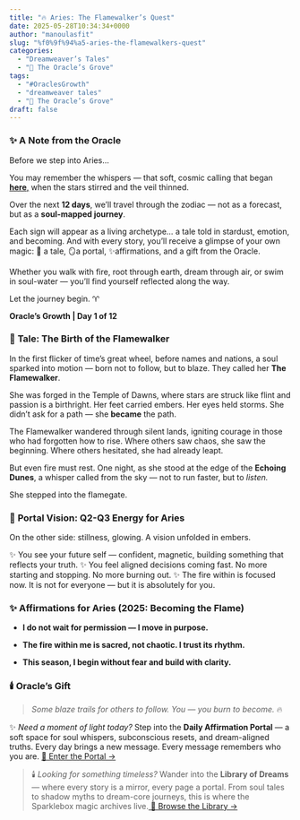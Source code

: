 ```yaml
---
title: "🔥 Aries: The Flamewalker’s Quest"
date: 2025-05-28T10:34:34+0000
author: "manoulasfit"
slug: "%f0%9f%94%a5-aries-the-flamewalkers-quest"
categories:
  - "Dreamweaver’s Tales"
  - "🔮 The Oracle’s Grove"
tags:
  - "#OraclesGrowth"
  - "dreamweaver tales"
  - "🔮 The Oracle’s Grove"
draft: false
---
```

### ✨ **A Note from the Oracle**

Before we step into Aries…

You may remember the whispers —
that soft, cosmic calling that began[ **here**,](https://sparklebox.blog/2025/05/16/%f0%9f%8c%8c-cosmic-whispers-the-celestial-calling/) when the stars stirred and the veil thinned.

Over the next **12 days**, we’ll travel through the zodiac — not as a forecast,
but as a **soul-mapped journey**.

Each sign will appear as a living archetype…
a tale told in stardust, emotion, and becoming.
And with every story, you’ll receive a glimpse of your own magic:
🔮 a tale,
🪞a portal,
✨affirmations,
and a gift from the Oracle.

Whether you walk with fire, root through earth, dream through air, or swim in soul-water —
you’ll find yourself reflected along the way.

Let the journey begin. ♈

**Oracle’s Growth | Day 1 of 12**

### 📖 **Tale: The Birth of the Flamewalker**

In the first flicker of time’s great wheel, before names and nations, a soul sparked into motion — born not to follow, but to blaze. They called her **The Flamewalker**.

She was forged in the Temple of Dawns, where stars are struck like flint and passion is a birthright. Her feet carried embers. Her eyes held storms. She didn’t ask for a path — she **became** the path.

The Flamewalker wandered through silent lands, igniting courage in those who had forgotten how to rise. Where others saw chaos, she saw the beginning. Where others hesitated, she had already leapt.

But even fire must rest. One night, as she stood at the edge of the **Echoing Dunes**, a whisper called from the sky — not to run faster, but to *listen.*

She stepped into the flamegate.

### 🌌 **Portal Vision: Q2-Q3 Energy for Aries**

On the other side: stillness, glowing. A vision unfolded in embers.

✨ You see your future self — confident, magnetic, building something that reflects your truth.
✨ You feel aligned decisions coming fast. No more starting and stopping. No more burning out.
✨ The fire within is focused now. It is not for everyone — but it is absolutely for you.

### ✨ **Affirmations for Aries (2025: Becoming the Flame)**

- **I do not wait for permission — I move in purpose.**

- **The fire within me is sacred, not chaotic. I trust its rhythm.**

- **This season, I begin without fear and build with clarity.**

### 🕯️ **Oracle’s Gift**

> *Some blaze trails for others to follow. You — you burn to become.* 🔥

✨ *Need a moment of light today?*
Step into the **Daily Affirmation Portal** — a soft space for soul whispers, subconscious resets, and dream-aligned truths.
Every day brings a new message. Every message remembers who you are.
[🌿 Enter the Portal →](https://sparklebox.blog/)

> 🕯️ *Looking for something timeless?*
Wander into the **Library of Dreams** — where every story is a mirror, every page a portal.
From soul tales to shadow myths to dream-core journeys, this is where the Sparklebox magic archives live.[
🌌 Browse the Library →](https://sparklebox.blog/library-of-dreams/)
